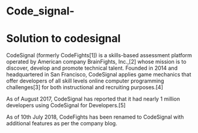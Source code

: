 # Code_signal-
# Solution to codesignal 
CodeSignal (formerly CodeFights[1]) is a skills-based assessment platform operated by American company BrainFights, Inc.,[2] whose mission is to discover, develop and promote technical talent. Founded in 2014 and headquartered in San Francisco, CodeSignal applies game mechanics that offer developers of all skill levels online computer programming challenges[3] for both instructional and recruiting purposes.[4]

As of August 2017, CodeSignal has reported that it had nearly 1 million developers using CodeSignal for Developers.[5]

As of 10th July 2018, CodeFights has been renamed to CodeSignal with additional features as per the company blog.
